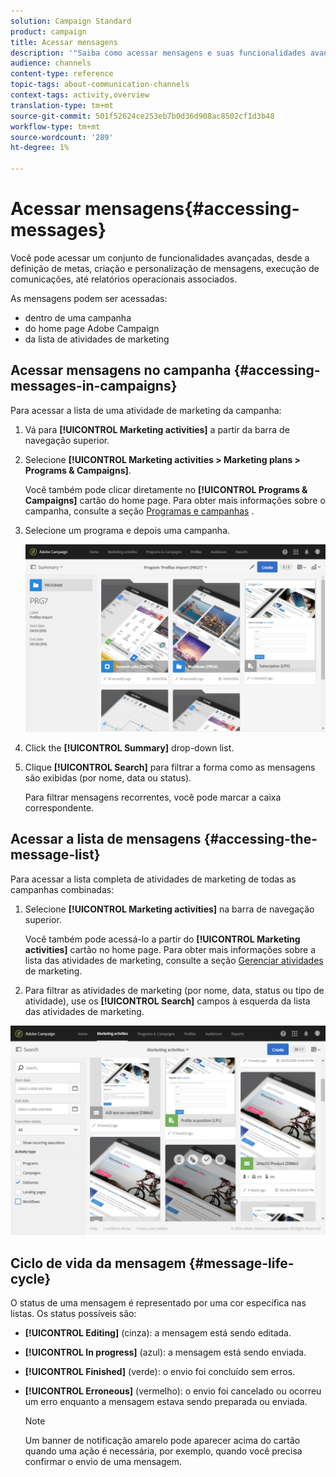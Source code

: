 ```yaml
---
solution: Campaign Standard
product: campaign
title: Acessar mensagens
description: '"Saiba como acessar mensagens e suas funcionalidades avançadas: criação, definição de metas, personalização, execução e relatórios."'
audience: channels
content-type: reference
topic-tags: about-communication-channels
context-tags: activity,overview
translation-type: tm+mt
source-git-commit: 501f52624ce253eb7b0d36d908ac8502cf1d3b48
workflow-type: tm+mt
source-wordcount: '289'
ht-degree: 1%

---
```



# Acessar mensagens{#accessing-messages}

Você pode acessar um conjunto de funcionalidades avançadas, desde a definição de metas, criação e personalização de mensagens, execução de comunicações, até relatórios operacionais associados.

As mensagens podem ser acessadas:

* dentro de uma campanha
* do home page Adobe Campaign
* da lista de atividades de marketing

## Acessar mensagens no campanha {#accessing-messages-in-campaigns}

Para acessar a lista de uma atividade de marketing da campanha:

1. Vá para **[!UICONTROL Marketing activities]** a partir da barra de navegação superior.
1. Selecione **[!UICONTROL Marketing activities > Marketing plans > Programs & Campaigns]**.

   Você também pode clicar diretamente no **[!UICONTROL Programs & Campaigns]** cartão do home page. Para obter mais informações sobre o campanha, consulte a seção [Programas e campanhas](../../start/using/programs-and-campaigns.md) .

1. Selecione um programa e depois uma campanha.

   ![](assets/delivery_list_1.png)

1. Click the **[!UICONTROL Summary]** drop-down list.
1. Clique **[!UICONTROL Search]** para filtrar a forma como as mensagens são exibidas (por nome, data ou status).

   Para filtrar mensagens recorrentes, você pode marcar a caixa correspondente.

## Acessar a lista de mensagens {#accessing-the-message-list}

Para acessar a lista completa de atividades de marketing de todas as campanhas combinadas:

1. Selecione **[!UICONTROL Marketing activities]** na barra de navegação superior.

   Você também pode acessá-lo a partir do **[!UICONTROL Marketing activities]** cartão no home page. Para obter mais informações sobre a lista das atividades de marketing, consulte a seção [Gerenciar atividades](../../start/using/marketing-activities.md#creating-a-marketing-activity) de marketing.

1. Para filtrar as atividades de marketing (por nome, data, status ou tipo de atividade), use os **[!UICONTROL Search]** campos à esquerda da lista das atividades de marketing.

![](assets/delivery_list_2.png)

## Ciclo de vida da mensagem {#message-life-cycle}

O status de uma mensagem é representado por uma cor específica nas listas. Os status possíveis são:

* **[!UICONTROL Editing]** (cinza): a mensagem está sendo editada.
* **[!UICONTROL In progress]** (azul): a mensagem está sendo enviada.
* **[!UICONTROL Finished]** (verde): o envio foi concluído sem erros.
* **[!UICONTROL Erroneous]** (vermelho): o envio foi cancelado ou ocorreu um erro enquanto a mensagem estava sendo preparada ou enviada.

   >[!NOTE]
   >
   >Um banner de notificação amarelo pode aparecer acima do cartão quando uma ação é necessária, por exemplo, quando você precisa confirmar o envio de uma mensagem.
